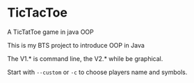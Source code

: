 # TicTacToe
A TicTatToe game in java OOP

This is my BTS project to introduce OOP in Java

The V1.* is command line, the V2.* while be graphical.

Start with `--custom` or `-c` to choose players name and symbols.
